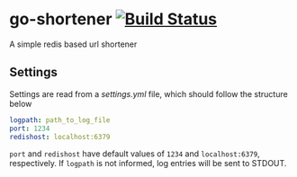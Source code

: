 # go-shortener [![Build Status](https://travis-ci.org/guilhermef/go-shortener.svg?branch=master)](https://travis-ci.org/guilhermef/go-shortener)
A simple redis based url shortener

## Settings
Settings are read from a _settings.yml_ file, which should follow the structure below

```YAML
logpath: path_to_log_file
port: 1234
redishost: localhost:6379
```

`port` and `redishost` have default values of `1234` and `localhost:6379`, respectively. If `logpath` is not informed, log entries will be sent to STDOUT.